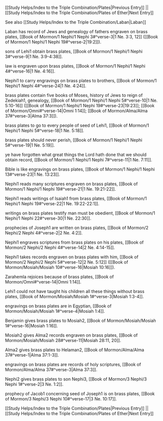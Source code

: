 [[Study Helps/Index to the Triple Combination/Plates|Previous Entry]]  ||  [[Study Helps/Index to the Triple Combination/Plates of Ether|Next Entry]]

 See also [[Study Helps/Index to the Triple Combination/Laban|Laban]]

 Laban has record of Jews and genealogy of fathers engraven on brass plates, [[Book of Mormon/1 Nephi/1 Nephi 3#^verse-3|1 Ne. 3:3, 12]] ([[Book of Mormon/1 Nephi/1 Nephi 19#^verse-2|19:2]]).

 sons of Lehi1 obtain brass plates, [[Book of Mormon/1 Nephi/1 Nephi 3#^verse-9|1 Ne. 3:9-4:38]].

 law is engraven upon brass plates, [[Book of Mormon/1 Nephi/1 Nephi 4#^verse-16|1 Ne. 4:16]].

 Nephi1 to carry engravings on brass plates to brothers, [[Book of Mormon/1 Nephi/1 Nephi 4#^verse-24|1 Ne. 4:24]].

 brass plates contain five books of Moses, history of Jews to reign of Zedekiah1, genealogy, [[Book of Mormon/1 Nephi/1 Nephi 5#^verse-10|1 Ne. 5:10-16]] ([[Book of Mormon/1 Nephi/1 Nephi 19#^verse-23|19:23]]; [[Book of Mormon/Omni#^verse-14|Omni 1:14]]; [[Book of Mormon/Alma/Alma 37#^verse-3|Alma 37:3]]).

 brass plates to go to every people of seed of Lehi1, [[Book of Mormon/1 Nephi/1 Nephi 5#^verse-18|1 Ne. 5:18]].

 brass plates should never perish, [[Book of Mormon/1 Nephi/1 Nephi 5#^verse-19|1 Ne. 5:19]].

 ye have forgotten what great things the Lord hath done that we should obtain record, [[Book of Mormon/1 Nephi/1 Nephi 7#^verse-11|1 Ne. 7:11]].

 Bible is like engravings on brass plates, [[Book of Mormon/1 Nephi/1 Nephi 13#^verse-23|1 Ne. 13:23]].

 Nephi1 reads many scriptures engraven on brass plates, [[Book of Mormon/1 Nephi/1 Nephi 19#^verse-21|1 Ne. 19:21-22]].

 Nephi1 reads writings of Isaiah1 from brass plates, [[Book of Mormon/1 Nephi/1 Nephi 19#^verse-22|1 Ne. 19:22-22:1]].

 writings on brass plates testify man must be obedient, [[Book of Mormon/1 Nephi/1 Nephi 22#^verse-30|1 Ne. 22:30]].

 prophecies of Joseph1 are written on brass plates, [[Book of Mormon/2 Nephi/2 Nephi 4#^verse-2|2 Ne. 4:2]].

 Nephi1 engraves scriptures from brass plates on his plates, [[Book of Mormon/2 Nephi/2 Nephi 4#^verse-14|2 Ne. 4:14-15]].

 Nephi1 takes records engraven on brass plates with him, [[Book of Mormon/2 Nephi/2 Nephi 5#^verse-12|2 Ne. 5:12]] ([[Book of Mormon/Mosiah/Mosiah 10#^verse-16|Mosiah 10:16]]).

 Zarahemla rejoices because of brass plates, [[Book of Mormon/Omni#^verse-14|Omni 1:14]].

 Lehi1 could not have taught his children all these things without brass plates, [[Book of Mormon/Mosiah/Mosiah 1#^verse-3|Mosiah 1:3-4]].

 engravings on brass plates are in Egyptian, [[Book of Mormon/Mosiah/Mosiah 1#^verse-4|Mosiah 1:4]].

 Benjamin gives brass plates to Mosiah2, [[Book of Mormon/Mosiah/Mosiah 1#^verse-16|Mosiah 1:16]].

 Mosiah2 gives Alma2 records engraven on brass plates, [[Book of Mormon/Mosiah/Mosiah 28#^verse-11|Mosiah 28:11, 20]].

 Alma2 gives brass plates to Helaman2, [[Book of Mormon/Alma/Alma 37#^verse-1|Alma 37:1-3]].

 engravings on brass plates are records of holy scriptures, [[Book of Mormon/Alma/Alma 37#^verse-3|Alma 37:3]].

 Nephi2 gives brass plates to son Nephi3, [[Book of Mormon/3 Nephi/3 Nephi 1#^verse-2|3 Ne. 1:2]].

 prophecy of Jacob1 concerning seed of Joseph1 is on brass plates, [[Book of Mormon/3 Nephi/3 Nephi 10#^verse-17|3 Ne. 10:17]].

[[Study Helps/Index to the Triple Combination/Plates|Previous Entry]]  ||  [[Study Helps/Index to the Triple Combination/Plates of Ether|Next Entry]]